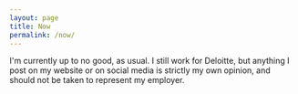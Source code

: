 ```yaml
---
layout: page
title: Now
permalink: /now/
---
```

I'm currently up to no good, as usual. I still work for Deloitte, but anything I post on my website or on social media is strictly my own opinion, and should not be taken to represent my employer.